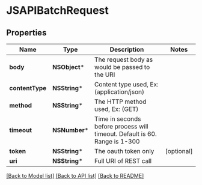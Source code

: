 # JSAPIBatchRequest

## Properties
Name | Type | Description | Notes
------------ | ------------- | ------------- | -------------
**body** | **NSObject*** | The request body as would be passed to the URI | 
**contentType** | **NSString*** | Content type used, Ex:(application/json) | 
**method** | **NSString*** | The HTTP method used, Ex: (GET) | 
**timeout** | **NSNumber*** | Time in seconds before process will timeout.  Default is 60.  Range is 1-300 | 
**token** | **NSString*** | The oauth token only | [optional] 
**uri** | **NSString*** | Full URI of REST call | 

[[Back to Model list]](../README.md#documentation-for-models) [[Back to API list]](../README.md#documentation-for-api-endpoints) [[Back to README]](../README.md)


